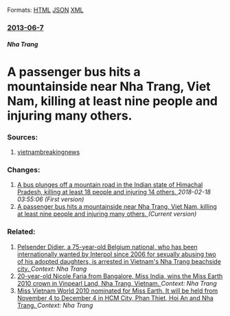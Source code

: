 
Formats: [HTML](/news/2013/06/7/a-passenger-bus-hits-a-mountainside-near-nha-trang-viet-nam-killing-at-least-nine-people-and-injuring-many-others.html)  [JSON](/news/2013/06/7/a-passenger-bus-hits-a-mountainside-near-nha-trang-viet-nam-killing-at-least-nine-people-and-injuring-many-others.json)  [XML](/news/2013/06/7/a-passenger-bus-hits-a-mountainside-near-nha-trang-viet-nam-killing-at-least-nine-people-and-injuring-many-others.xml)  

### [2013-06-7](/news/2013/06/7/index.md)

##### Nha Trang
# A passenger bus hits a mountainside near Nha Trang, Viet Nam, killing at least nine people and injuring many others. 




### Sources:

1. [vietnambreakingnews](http://vietnambreakingnews.com/2013/06/9-killed-as-bus-slams-into-mountainside-in-central-vietnam/#.UbLZiPlQFIo)

### Changes:

1. [A bus plunges off a mountain road in the Indian state of Himachal Pradesh, killing at least 18 people and injuring 14 others. ](/news/2013/06/7/a-bus-plunges-off-a-mountain-road-in-the-indian-state-of-himachal-pradesh-killing-at-least-18-people-and-injuring-14-others.md) _2018-02-18 03:55:06 (First version)_
1. [A passenger bus hits a mountainside near Nha Trang, Viet Nam, killing at least nine people and injuring many others. ](/news/2013/06/7/a-passenger-bus-hits-a-mountainside-near-nha-trang-viet-nam-killing-at-least-nine-people-and-injuring-many-others.md) _(Current version)_

### Related:

1. [Pelsender Didier, a 75-year-old Belgium national, who has been internationally wanted by Interpol since 2006 for sexually abusing two of his adopted daughters, is arrested in Vietnam's Nha Trang beachside city. ](/news/2013/12/19/pelsender-didier-a-75-year-old-belgium-national-who-has-been-internationally-wanted-by-interpol-since-2006-for-sexually-abusing-two-of-his.md) _Context: Nha Trang_
2. [20-year-old Nicole Faria from Bangalore, Miss India, wins the Miss Earth 2010 crown in Vinpearl Land, Nha Trang, Vietnam. ](/news/2010/12/5/20-year-old-nicole-faria-from-bangalore-miss-india-wins-the-miss-earth-2010-crown-in-vinpearl-land-nha-trang-vietnam.md) _Context: Nha Trang_
3. [Miss Vietnam World 2010 nominated for Miss Earth. It will be held from November 4 to December 4 in HCM City, Phan Thiet, Hoi An and Nha Trang. ](/news/2010/10/18/miss-vietnam-world-2010-nominated-for-miss-earth-it-will-be-held-from-november-4-to-december-4-in-hcm-city-phan-thiet-hoi-an-and-nha-tran.md) _Context: Nha Trang_
